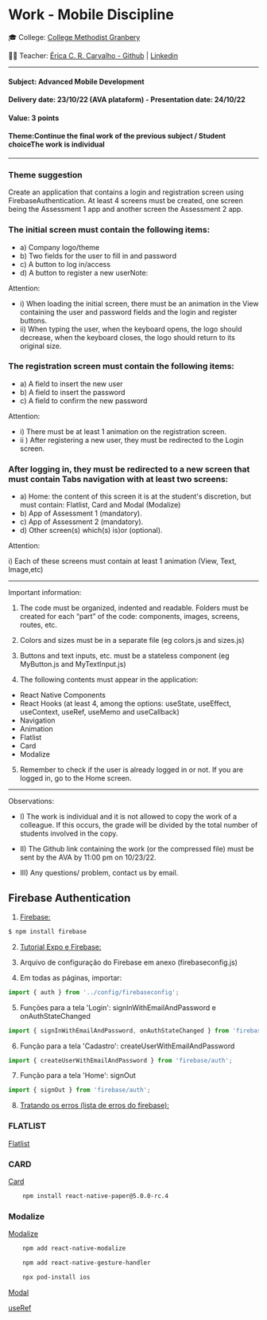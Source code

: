 # Work - Mobile Discipline

🎓 College: [College Methodist Granbery](http://granbery.edu.br/)

👨‍🏫 Teacher: [Érica C. R. Carvalho - Github](https://github.com/ericacrcarvalho) | [Linkedin](https://www.linkedin.com/in/ericacrcarvalho/)


---
#### Subject: Advanced Mobile Development
#### Delivery date: 23/10/22 (AVA plataform) - Presentation date: 24/10/22
#### Value: 3 points
#### Theme:Continue the final work of the previous subject / Student choiceThe work is individual

---

### Theme suggestion

Create an application that contains a login and registration screen using FirebaseAuthentication. At least 4 screens must be created, one screen being the Assessment 1 app and another screen the Assessment 2 app.
 
### The initial screen must contain the following items:

- a) Company logo/theme
- b) Two fields for the user to fill in and password
- c) A button to log in/access
- d) A button to register a new userNote:

Attention:

- i) When loading the initial screen, there must be an animation in the View containing the user and password fields and the login and register buttons.
- ii) When typing the user, when the keyboard opens, the logo should decrease, when the keyboard closes, the logo should return to its original size. 

### The registration screen must contain the following items:

- a) A field to insert the new user
- b) A field to insert the password 
- c) A field to confirm the new password 

Attention:

- i) There must be at least 1 animation on the registration screen.
- ii ) After registering a new user, they must be redirected to the Login screen. 
 
### After logging in, they must be redirected to a new screen that must contain Tabs navigation with at least two screens:

- a) Home: the content of this screen it is at the student's discretion, but must contain: Flatlist, Card and Modal (Modalize)
- b) App of Assessment 1 (mandatory).
- c) App of Assessment 2 (mandatory).
- d) Other screen(s) which(s) is)or (optional).

Attention:

i) Each of these screens must contain at least 1 animation (View, Text, Image,etc)

-----

Important information:

1) The code must be organized, indented and readable. Folders must be created for each “part” of the code: components, images, screens, routes, etc.

2) Colors and sizes must be in a separate file (eg colors.js and sizes.js)

3) Buttons and text inputs, etc. must be a stateless component (eg MyButton.js and MyTextInput.js)

4) The following contents must appear in the application:

- React Native Components 
- React Hooks (at least 4, among the options: useState, useEffect, useContext, useRef, useMemo and useCallback) 
- Navigation 
- Animation 
- Flatlist 
- Card 
- Modalize

5) Remember to check if the user is already logged in or not. If you are logged in, go to the Home screen.

-----


Observations:

- I) The work is individual and it is not allowed to copy the work of a colleague. If this occurs, the grade will be divided by the total number of students involved in the copy.

- II) The Github link containing the work (or the compressed file) must be sent by the AVA by 11:00 pm on 10/23/22.

- III) Any questions/ problem, contact us by email.

## Firebase Authentication

1. [Firebase:](https://console.firebase.google.com/)
```bash
$ npm install firebase
```

2. [Tutorial Expo e Firebase:](https://docs.expo.dev/guides/using-firebase/)

3. Arquivo de configuração do Firebase em anexo (firebaseconfig.js)

4. Em todas as páginas, importar:

```javascript
import { auth } from '../config/firebaseconfig';
```

5. Funções para a tela 'Login': signInWithEmailAndPassword e onAuthStateChanged

```javascript
import { signInWithEmailAndPassword, onAuthStateChanged } from 'firebase/auth';
```

6. Função para a tela 'Cadastro': createUserWithEmailAndPassword 

```javascript
import { createUserWithEmailAndPassword } from 'firebase/auth';
```

7. Função para a tela 'Home': signOut

```javascript
import { signOut } from 'firebase/auth';
```

8. [Tratando os erros (lista de erros do firebase): ](https://gist.github.com/Albejr/a38cdeac247ef177986c99629680afb4)

### FLATLIST

[Flatlist](https://reactnative.dev/docs/flatlist)

### CARD

[Card](https://callstack.github.io/react-native-paper/card.html)

```bash
    npm install react-native-paper@5.0.0-rc.4
```

### Modalize

[Modalize](https://jeremybarbet.github.io/react-native-modalize/#/)

```bash
    npm add react-native-modalize

    npm add react-native-gesture-handler

    npx pod-install ios
```

[Modal](https://reactnative.dev/docs/modal)

[useRef](https://pt-br.reactjs.org/docs/hooks-reference.html#useref)
